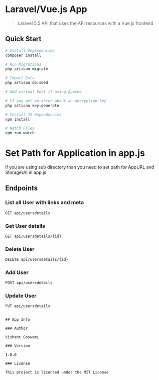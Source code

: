 # Laravel/Vue.js App

> Laravel 5.5 API that uses the API resources with a Vue.js frontend

## Quick Start

``` bash
# Install Dependencies
composer install

# Run Migrations
php artisan migrate

# Import Data
php artisan db:seed

# Add virtual host if using Apache

# If you get an error about an encryption key
php artisan key:generate

# Install JS Dependencies
npm install

# Watch Files
npm run watch
```

# Set Path for Application in app.js

if you are using sub directory than you need to set path for AppURL and StorageUrl in app.js

## Endpoints

### List all User with links and meta
``` bash
GET api/usersdetails
```
### Get User details
``` bash
GET api/usersdetails/{id}
```

### Delete User
``` bash
DELETE api/usersdetails/{id}
```

### Add User
``` bash
POST api/usersdetails
```

### Update User
``` bash
PUT api/usersdetails

```


```

## App Info

### Author

Vishant Goswami

### Version

1.0.0

### License

This project is licensed under the MIT License
